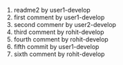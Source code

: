 1. readme2 by user1-develop
2. first comment by user1-develop
3. second commenr by user2-develop
4. third comment by rohit-develop
5. fourth comment by rohit-develop
6. fifth commit by user1-develop
7. sixth comment by rohit-develop
